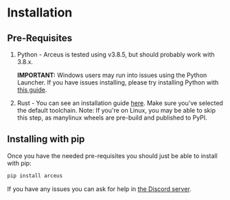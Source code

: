 # Installation

## Pre-Requisites

1. Python - Arceus is tested using v3.8.5, but should probably work with 3.8.x.

   **IMPORTANT:** Windows users may run into issues using the Python Launcher. If you have issues installing, please try installing Python with [this guide](https://docs.python-guide.org/starting/install3/win/).

2. Rust - You can see an installation guide [here](https://www.rust-lang.org/tools/install). Make sure you've selected the default toolchain.
   Note: If you're on Linux, you may be able to skip this step, as manylinux wheels are pre-build and published to PyPI.

## Installing with pip

Once you have the needed pre-requisites you should just be able to install with pip:

```bash
pip install arceus
```

If you have any issues you can ask for help in [the Discord server](https://discord.gg/gxwedaE).
